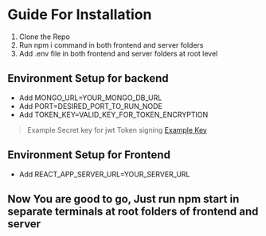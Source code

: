 # Guide For Installation
1. Clone the Repo
2. Run npm i command in both frontend and server folders
3. Add .env file in both frontend and server folders at root level

## Environment Setup for backend
* Add MONGO_URL=YOUR_MONGO_DB_URL
* Add PORT=DESIRED_PORT_TO_RUN_NODE
* Add TOKEN_KEY=VALID_KEY_FOR_TOKEN_ENCRYPTION
> Example Secret key for jwt Token signing [Example Key](https://stackoverflow.com/questions/31309759/what-is-secret-key-for-jwt-based-authentication-and-how-to-generate-it#:~:text=8Zz5tw0Ionm3XPZZfN0NOml3z9FMfmpgXwovR9fp6ryDIoGRM8EPHAB6iHsc0fb)


## Environment Setup for Frontend
* Add REACT_APP_SERVER_URL=YOUR_SERVER_URL

## Now You are good  to go, Just run npm start in separate terminals at root folders of frontend and server
